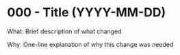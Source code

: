 # 000 - Title (YYYY-MM-DD)

What: Brief description of what changed

Why: One-line explanation of why this change was needed 